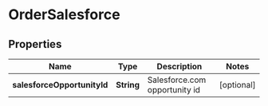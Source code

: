 
# OrderSalesforce

## Properties
Name | Type | Description | Notes
------------ | ------------- | ------------- | -------------
**salesforceOpportunityId** | **String** | Salesforce.com opportunity id |  [optional]



